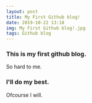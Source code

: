 ```yaml
---
layout: post
title: My First Github blog!
date: 2019-10-22 13:18
img: My First Github blog!.jpg
tags: Github blog
---
```



### This is my first github blog.
So hard to me.


### I'll do my best.
Ofcourse I will.
